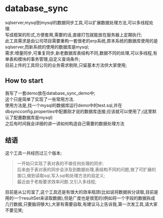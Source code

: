 database_sync
====
sqlserver,mysql到mysql的数据同步工具,可以扩展数据处理方法,可以多线程处理.<br>
写成框架的形式,方便套用,需要的话,直接打包就能放在服务器上定期执行;<br>
此工具需求是由公司项目需要重构一套很老的erp系统,原本系统的数据库使用的是sqlserver,而新系统的使用的数据库是mysql;<br>
需求:增量同步,可重复同步,新老数据库表结构不同,数据不同的处理,可以多线程,有单表和模块的事务管理,自定义查询条件;<br>
目前上传的工具将公司的业务需求剔除,只留基本方法供大家使用;

How to start
----
我写了一套demo放在database_sync_demo中;<br>
这个只是简单了实现了一些常用方法.<br>
使用方法是,找一个mysql的数据库运行demo中的test.sql,并在dbsyncconfig.properties中配置刚才说的数据库连接;应该就可以使用了;(这里默认了配置数据库是mysql)<br>
之后有时间我会详细的讲一讲如何构造自己需要的数据处理方法<br>

结语
----
这个工具一共经历过三个版本;<br>
>一开始只实现了表对表的不做任何处理的同步;<br>
>后来由于表对表的同步会涉及到数据处理,表结构不同的问题,做了可扩展的接口,做到读取sql,写入sql和处理方法的自定义;<br>
>最近由于老板要求效率问题.又引入多线程;<br>

目前是从公司溜了,这个工具还是有很大的效率瓶颈(比如说将数据拆分读取,目前是用的一个resultSet来读取数据),但是广度也是很宽的(例如将一个字段的数据拆成几行数据,只要脑洞够大),大家有需要自取,有建议马上告诉我,第一次发工具,请大家不要见笑;

